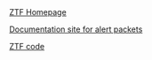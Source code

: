 ## 
##

[ZTF Homepage](ztf.caltech.edu) 

[Documentation site for alert packets](https://zwickytransientfacility.github.io/ztf-avro-alert/)

[ZTF code](https://github.com/ZwickyTransientFacility)
